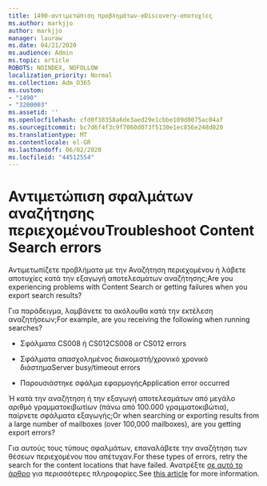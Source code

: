 ```yaml
---
title: 1490-αντιμετώπιση προβλημάτων-eDiscovery-αποτυχίες
ms.author: markjjo
author: markjjo
manager: lauraw
ms.date: 04/21/2020
ms.audience: Admin
ms.topic: article
ROBOTS: NOINDEX, NOFOLLOW
localization_priority: Normal
ms.collection: Adm_O365
ms.custom:
- "1490"
- "3200003"
ms.assetid: ''
ms.openlocfilehash: cfd0f38358a6de3aed29e1cbbe109d0075ac04af
ms.sourcegitcommit: bc7d6f4f3c9f7060d073f5130e1ec856e248d020
ms.translationtype: MT
ms.contentlocale: el-GR
ms.lasthandoff: 06/02/2020
ms.locfileid: "44512554"
---
```

# <a name="troubleshoot-content-search-errors"></a><span data-ttu-id="a7a0b-102">Αντιμετώπιση σφαλμάτων αναζήτησης περιεχομένου</span><span class="sxs-lookup"><span data-stu-id="a7a0b-102">Troubleshoot Content Search errors</span></span>

<span data-ttu-id="a7a0b-103">Αντιμετωπίζετε προβλήματα με την Αναζήτηση περιεχομένου ή λάβετε αποτυχίες κατά την εξαγωγή αποτελεσμάτων αναζήτησης;</span><span class="sxs-lookup"><span data-stu-id="a7a0b-103">Are you experiencing problems with Content Search or getting failures when you export search results?</span></span>

<span data-ttu-id="a7a0b-104">Για παράδειγμα, λαμβάνετε τα ακόλουθα κατά την εκτέλεση αναζητήσεων;</span><span class="sxs-lookup"><span data-stu-id="a7a0b-104">For example, are you receiving the following when running searches?</span></span>

- <span data-ttu-id="a7a0b-105">Σφάλματα CS008 ή CS012</span><span class="sxs-lookup"><span data-stu-id="a7a0b-105">CS008 or CS012 errors</span></span>

- <span data-ttu-id="a7a0b-106">Σφάλματα απασχολημένος διακομιστή/χρονικό χρονικό διάστημα</span><span class="sxs-lookup"><span data-stu-id="a7a0b-106">Server busy/timeout errors</span></span>

- <span data-ttu-id="a7a0b-107">Παρουσιάστηκε σφάλμα εφαρμογής</span><span class="sxs-lookup"><span data-stu-id="a7a0b-107">Application error occurred</span></span>

<span data-ttu-id="a7a0b-108">Ή κατά την αναζήτηση ή την εξαγωγή αποτελεσμάτων από μεγάλο αριθμό γραμματοκιβωτίων (πάνω από 100.000 γραμματοκιβώτια), παίρνετε σφάλματα εξαγωγής;</span><span class="sxs-lookup"><span data-stu-id="a7a0b-108">Or when searching or exporting results from a large number of mailboxes (over 100,000 mailboxes), are you getting export errors?</span></span>

<span data-ttu-id="a7a0b-109">Για αυτούς τους τύπους σφαλμάτων, επαναλάβετε την αναζήτηση των θέσεων περιεχομένου που απέτυχαν.</span><span class="sxs-lookup"><span data-stu-id="a7a0b-109">For these types of errors, retry the search for the content locations that have failed.</span></span> <span data-ttu-id="a7a0b-110">Ανατρέξτε [σε αυτό το άρθρο](https://docs.microsoft.com/microsoft-365/compliance/retry-failed-content-search) για περισσότερες πληροφορίες.</span><span class="sxs-lookup"><span data-stu-id="a7a0b-110">See  [this article](https://docs.microsoft.com/microsoft-365/compliance/retry-failed-content-search) for more information.</span></span>
